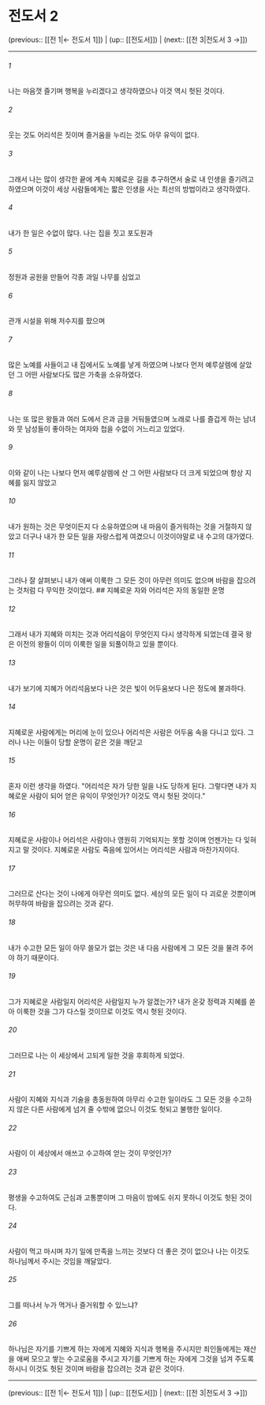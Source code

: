 # 전도서 2

(previous:: [[전 1|← 전도서 1]]) | (up:: [[전도서]]) | (next:: [[전 3|전도서 3 →]])

***




###### 1 

나는 마음껏 즐기며 행복을 누리겠다고 생각하였으나 이것 역시 헛된 것이다. 



###### 2 

웃는 것도 어리석은 짓이며 즐거움을 누리는 것도 아무 유익이 없다. 



###### 3 

그래서 나는 많이 생각한 끝에 계속 지혜로운 길을 추구하면서 술로 내 인생을 즐기려고 하였으며 이것이 세상 사람들에게는 짧은 인생을 사는 최선의 방법이라고 생각하였다. 



###### 4 

내가 한 일은 수없이 많다. 나는 집을 짓고 포도원과 



###### 5 

정원과 공원을 만들어 각종 과일 나무를 심었고 



###### 6 

관개 시설을 위해 저수지를 팠으며 



###### 7 

많은 노예를 사들이고 내 집에서도 노예를 낳게 하였으며 나보다 먼저 예루살렘에 살았던 그 어떤 사람보다도 많은 가축을 소유하였다. 



###### 8 

나는 또 많은 왕들과 여러 도에서 은과 금을 거둬들였으며 노래로 나를 즐겁게 하는 남녀와 뭇 남성들이 좋아하는 여자와 첩을 수없이 거느리고 있었다. 



###### 9 

이와 같이 나는 나보다 먼저 예루살렘에 산 그 어떤 사람보다 더 크게 되었으며 항상 지혜를 잃지 않았고 



###### 10 

내가 원하는 것은 무엇이든지 다 소유하였으며 내 마음이 즐거워하는 것을 거절하지 않았고 더구나 내가 한 모든 일을 자랑스럽게 여겼으니 이것이야말로 내 수고의 대가였다. 



###### 11 

그러나 잘 살펴보니 내가 애써 이룩한 그 모든 것이 아무런 의미도 없으며 바람을 잡으려는 것처럼 다 무익한 것이었다. ## 지혜로운 자와 어리석은 자의 동일한 운명 



###### 12 

그래서 내가 지혜와 미치는 것과 어리석음이 무엇인지 다시 생각하게 되었는데 결국 왕은 이전의 왕들이 이미 이룩한 일을 되풀이하고 있을 뿐이다. 



###### 13 

내가 보기에 지혜가 어리석음보다 나은 것은 빛이 어두움보다 나은 정도에 불과하다. 



###### 14 

지혜로운 사람에게는 머리에 눈이 있으나 어리석은 사람은 어두움 속을 다니고 있다. 그러나 나는 이들이 당할 운명이 같은 것을 깨닫고 



###### 15 

혼자 이런 생각을 하였다. "어리석은 자가 당한 일을 나도 당하게 된다. 그렇다면 내가 지혜로운 사람이 되어 얻은 유익이 무엇인가? 이것도 역시 헛된 것이다." 



###### 16 

지혜로운 사람이나 어리석은 사람이나 영원히 기억되지는 못할 것이며 언젠가는 다 잊혀지고 말 것이다. 지혜로운 사람도 죽음에 있어서는 어리석은 사람과 마찬가지이다. 



###### 17 

그러므로 산다는 것이 나에게 아무런 의미도 없다. 세상의 모든 일이 다 괴로운 것뿐이며 허무하여 바람을 잡으려는 것과 같다. 



###### 18 

내가 수고한 모든 일이 아무 쓸모가 없는 것은 내 다음 사람에게 그 모든 것을 물려 주어야 하기 때문이다. 



###### 19 

그가 지혜로운 사람일지 어리석은 사람일지 누가 알겠는가? 내가 온갖 정력과 지혜를 쏟아 이룩한 것을 그가 다스릴 것이므로 이것도 역시 헛된 것이다. 



###### 20 

그러므로 나는 이 세상에서 고되게 일한 것을 후회하게 되었다. 



###### 21 

사람이 지혜와 지식과 기술을 총동원하여 아무리 수고한 일이라도 그 모든 것을 수고하지 않은 다른 사람에게 넘겨 줄 수밖에 없으니 이것도 헛되고 불행한 일이다. 



###### 22 

사람이 이 세상에서 애쓰고 수고하여 얻는 것이 무엇인가? 



###### 23 

평생을 수고하여도 근심과 고통뿐이며 그 마음이 밤에도 쉬지 못하니 이것도 헛된 것이다. 



###### 24 

사람이 먹고 마시며 자기 일에 만족을 느끼는 것보다 더 좋은 것이 없으나 나는 이것도 하나님께서 주시는 것임을 깨달았다. 



###### 25 

그를 떠나서 누가 먹거나 즐거워할 수 있느냐? 



###### 26 

하나님은 자기를 기쁘게 하는 자에게 지혜와 지식과 행복을 주시지만 죄인들에게는 재산을 애써 모으고 쌓는 수고로움을 주시고 자기를 기쁘게 하는 자에게 그것을 넘겨 주도록 하시니 이것도 헛된 것이며 바람을 잡으려는 것과 같은 것이다.

***

(previous:: [[전 1|← 전도서 1]]) | (up:: [[전도서]]) | (next:: [[전 3|전도서 3 →]])
